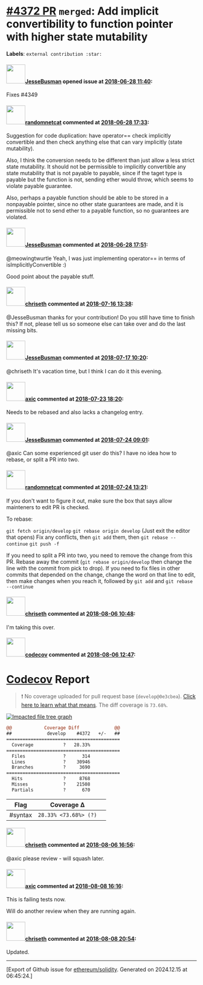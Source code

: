 # [\#4372 PR](https://github.com/ethereum/solidity/pull/4372) `merged`: Add implicit convertibility to function pointer with higher state mutability
**Labels**: `external contribution :star:`


#### <img src="https://avatars.githubusercontent.com/u/15786311?u=c2d4bee0a17ba1100d8da87a4e0bbfe7af16f18e&v=4" width="50">[JesseBusman](https://github.com/JesseBusman) opened issue at [2018-06-28 11:40](https://github.com/ethereum/solidity/pull/4372):

Fixes #4349 

#### <img src="https://avatars.githubusercontent.com/u/1988485?v=4" width="50">[randomnetcat](https://github.com/randomnetcat) commented at [2018-06-28 17:33](https://github.com/ethereum/solidity/pull/4372#issuecomment-401113889):

Suggestion for code duplication: have operator== check implicitly convertible and then check anything else that can vary implicitly (state mutability).

Also, I think the conversion needs to be different than just allow a less strict state mutability. It should not be permissible to implicitly convertible any state mutability that is not payable to payable, since if the taget type is payable but the function is not, sending ether would throw, which seems to violate payable guarantee.

Also, perhaps a payable function should be able to be stored in a nonpayable pointer, since no other state guarantees are made, and it is permissible not to send ether to a payable function, so no guarantees are violated.

#### <img src="https://avatars.githubusercontent.com/u/15786311?u=c2d4bee0a17ba1100d8da87a4e0bbfe7af16f18e&v=4" width="50">[JesseBusman](https://github.com/JesseBusman) commented at [2018-06-28 17:51](https://github.com/ethereum/solidity/pull/4372#issuecomment-401119173):

@meowingtwurtle Yeah, I was just implementing operator== in terms of isImplicitlyConvertible :)

Good point about the payable stuff.

#### <img src="https://avatars.githubusercontent.com/u/9073706?v=4" width="50">[chriseth](https://github.com/chriseth) commented at [2018-07-16 13:38](https://github.com/ethereum/solidity/pull/4372#issuecomment-405250203):

@JesseBusman thanks for your contribution! Do you still have time to finish this? If not, please tell us so someone else can take over and do the last missing bits.

#### <img src="https://avatars.githubusercontent.com/u/15786311?u=c2d4bee0a17ba1100d8da87a4e0bbfe7af16f18e&v=4" width="50">[JesseBusman](https://github.com/JesseBusman) commented at [2018-07-17 10:20](https://github.com/ethereum/solidity/pull/4372#issuecomment-405533931):

@chriseth It's vacation time, but I think I can do it this evening.

#### <img src="https://avatars.githubusercontent.com/u/20340?v=4" width="50">[axic](https://github.com/axic) commented at [2018-07-23 18:20](https://github.com/ethereum/solidity/pull/4372#issuecomment-407153487):

Needs to be rebased and also lacks a changelog entry.

#### <img src="https://avatars.githubusercontent.com/u/15786311?u=c2d4bee0a17ba1100d8da87a4e0bbfe7af16f18e&v=4" width="50">[JesseBusman](https://github.com/JesseBusman) commented at [2018-07-24 09:01](https://github.com/ethereum/solidity/pull/4372#issuecomment-407334587):

@axic Can some experienced git user do this? I have no idea how to rebase, or split a PR into two.

#### <img src="https://avatars.githubusercontent.com/u/1988485?v=4" width="50">[randomnetcat](https://github.com/randomnetcat) commented at [2018-07-24 13:21](https://github.com/ethereum/solidity/pull/4372#issuecomment-407404248):

If you don't want to figure it out, make sure the box that says allow
mainteners to edit PR is checked.

To rebase:

```git fetch origin/develop```
```git rebase origin develop```
(Just exit the editor that opens)
Fix any conflicts, then ```git add``` them, then ```git rebase --continue```
```git push -f```

If you need to split a PR into two, you need to remove the change from this
PR. Rebase away the commit (```git rebase origin/develop``` then change the
line with the commit from pick to drop). If you need to fix files in other
commits that depended on the change, change the word on that line to edit,
then make changes when you reach it, followed by ```git add``` and ```git rebase
--continue```

#### <img src="https://avatars.githubusercontent.com/u/9073706?v=4" width="50">[chriseth](https://github.com/chriseth) commented at [2018-08-06 10:48](https://github.com/ethereum/solidity/pull/4372#issuecomment-410668457):

I'm taking this over.

#### <img src="https://avatars.githubusercontent.com/in/254?v=4" width="50">[codecov](https://github.com/apps/codecov) commented at [2018-08-06 12:47](https://github.com/ethereum/solidity/pull/4372#issuecomment-410696089):

# [Codecov](https://codecov.io/gh/ethereum/solidity/pull/4372?src=pr&el=h1) Report
> :exclamation: No coverage uploaded for pull request base (`develop@0e3cbea`). [Click here to learn what that means](https://docs.codecov.io/docs/error-reference#section-missing-base-commit).
> The diff coverage is `73.68%`.

[![Impacted file tree graph](https://codecov.io/gh/ethereum/solidity/pull/4372/graphs/tree.svg?src=pr&width=650&token=87PGzVEwU0&height=150)](https://codecov.io/gh/ethereum/solidity/pull/4372?src=pr&el=tree)

```diff
@@            Coverage Diff             @@
##             develop    #4372   +/-   ##
==========================================
  Coverage           ?   28.33%           
==========================================
  Files              ?      314           
  Lines              ?    30946           
  Branches           ?     3690           
==========================================
  Hits               ?     8768           
  Misses             ?    21508           
  Partials           ?      670
```

| Flag | Coverage Δ | |
|---|---|---|
| #syntax | `28.33% <73.68%> (?)` | |

#### <img src="https://avatars.githubusercontent.com/u/9073706?v=4" width="50">[chriseth](https://github.com/chriseth) commented at [2018-08-06 16:56](https://github.com/ethereum/solidity/pull/4372#issuecomment-410776073):

@axic please review - will squash later.

#### <img src="https://avatars.githubusercontent.com/u/20340?v=4" width="50">[axic](https://github.com/axic) commented at [2018-08-08 16:16](https://github.com/ethereum/solidity/pull/4372#issuecomment-411464631):

This is failing tests now.

Will do another review when they are running again.

#### <img src="https://avatars.githubusercontent.com/u/9073706?v=4" width="50">[chriseth](https://github.com/chriseth) commented at [2018-08-08 20:54](https://github.com/ethereum/solidity/pull/4372#issuecomment-411549082):

Updated.


-------------------------------------------------------------------------------



[Export of Github issue for [ethereum/solidity](https://github.com/ethereum/solidity). Generated on 2024.12.15 at 06:45:24.]

